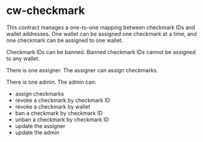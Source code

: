# cw-checkmark

This contract manages a one-to-one mapping between checkmark IDs and wallet addresses. One wallet
can be assigned one checkmark at a time, and one checkmark can be assigned to
one wallet.

Checkmark IDs can be banned. Banned checkmark IDs cannot be assigned to any
wallet.

There is one assigner. The assigner can assign checkmarks.

There is one admin. The admin can:

- assign checkmarks
- revoke a checkmark by checkmark ID
- revoke a checkmark by wallet
- ban a checkmark by checkmark ID
- unban a checkmark by checkmark ID
- update the assigner
- update the admin
